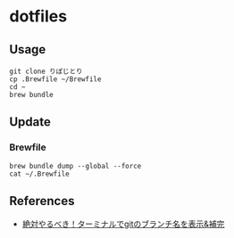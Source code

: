 # dotfiles

## Usage

```shell
git clone りぽじとり
cp .Brewfile ~/Brewfile
cd ~
brew bundle
```

## Update

### Brewfile
```shell
brew bundle dump --global --force
cat ~/.Brewfile
```

## References
- [絶対やるべき！ターミナルでgitのブランチ名を表示&補完](https://qiita.com/mikan3rd/items/d41a8ca26523f950ea9d)